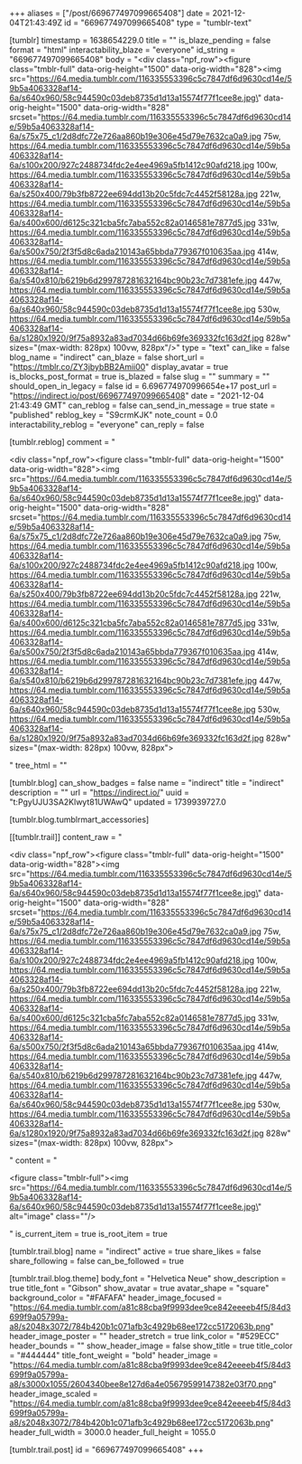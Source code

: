 +++
aliases = ["/post/669677497099665408"]
date = 2021-12-04T21:43:49Z
id = "669677497099665408"
type = "tumblr-text"

[tumblr]
timestamp = 1638654229.0
title = ""
is_blaze_pending = false
format = "html"
interactability_blaze = "everyone"
id_string = "669677497099665408"
body = "<div class=\"npf_row\"><figure class=\"tmblr-full\" data-orig-height=\"1500\" data-orig-width=\"828\"><img src=\"https://64.media.tumblr.com/116335553396c5c7847df6d9630cd14e/59b5a4063328af14-6a/s640x960/58c944590c03deb8735d1d13a15574f77f1cee8e.jpg\" data-orig-height=\"1500\" data-orig-width=\"828\" srcset=\"https://64.media.tumblr.com/116335553396c5c7847df6d9630cd14e/59b5a4063328af14-6a/s75x75_c1/2d8dfc72e726aa860b19e306e45d79e7632ca0a9.jpg 75w, https://64.media.tumblr.com/116335553396c5c7847df6d9630cd14e/59b5a4063328af14-6a/s100x200/927c2488734fdc2e4ee4969a5fb1412c90afd218.jpg 100w, https://64.media.tumblr.com/116335553396c5c7847df6d9630cd14e/59b5a4063328af14-6a/s250x400/79b3fb8722ee694dd13b20c5fdc7c4452f58128a.jpg 221w, https://64.media.tumblr.com/116335553396c5c7847df6d9630cd14e/59b5a4063328af14-6a/s400x600/d6125c321cba5fc7aba552c82a0146581e7877d5.jpg 331w, https://64.media.tumblr.com/116335553396c5c7847df6d9630cd14e/59b5a4063328af14-6a/s500x750/2f3f5d8c6ada210143a65bbda779367f010635aa.jpg 414w, https://64.media.tumblr.com/116335553396c5c7847df6d9630cd14e/59b5a4063328af14-6a/s540x810/b6219b6d299787281632164bc90b23c7d7381efe.jpg 447w, https://64.media.tumblr.com/116335553396c5c7847df6d9630cd14e/59b5a4063328af14-6a/s640x960/58c944590c03deb8735d1d13a15574f77f1cee8e.jpg 530w, https://64.media.tumblr.com/116335553396c5c7847df6d9630cd14e/59b5a4063328af14-6a/s1280x1920/9f75a8932a83ad7034d66b69fe369332fc163d2f.jpg 828w\" sizes=\"(max-width: 828px) 100vw, 828px\"/></figure></div>"
type = "text"
can_like = false
blog_name = "indirect"
can_blaze = false
short_url = "https://tmblr.co/ZY3jbybBB2Amii00"
display_avatar = true
is_blocks_post_format = true
is_blazed = false
slug = ""
summary = ""
should_open_in_legacy = false
id = 6.696774970996654e+17
post_url = "https://indirect.io/post/669677497099665408"
date = "2021-12-04 21:43:49 GMT"
can_reblog = false
can_send_in_message = true
state = "published"
reblog_key = "S9crmKJK"
note_count = 0.0
interactability_reblog = "everyone"
can_reply = false

[tumblr.reblog]
comment = "<p><div class=\"npf_row\"><figure class=\"tmblr-full\" data-orig-height=\"1500\" data-orig-width=\"828\"><img src=\"https://64.media.tumblr.com/116335553396c5c7847df6d9630cd14e/59b5a4063328af14-6a/s640x960/58c944590c03deb8735d1d13a15574f77f1cee8e.jpg\" data-orig-height=\"1500\" data-orig-width=\"828\" srcset=\"https://64.media.tumblr.com/116335553396c5c7847df6d9630cd14e/59b5a4063328af14-6a/s75x75_c1/2d8dfc72e726aa860b19e306e45d79e7632ca0a9.jpg 75w, https://64.media.tumblr.com/116335553396c5c7847df6d9630cd14e/59b5a4063328af14-6a/s100x200/927c2488734fdc2e4ee4969a5fb1412c90afd218.jpg 100w, https://64.media.tumblr.com/116335553396c5c7847df6d9630cd14e/59b5a4063328af14-6a/s250x400/79b3fb8722ee694dd13b20c5fdc7c4452f58128a.jpg 221w, https://64.media.tumblr.com/116335553396c5c7847df6d9630cd14e/59b5a4063328af14-6a/s400x600/d6125c321cba5fc7aba552c82a0146581e7877d5.jpg 331w, https://64.media.tumblr.com/116335553396c5c7847df6d9630cd14e/59b5a4063328af14-6a/s500x750/2f3f5d8c6ada210143a65bbda779367f010635aa.jpg 414w, https://64.media.tumblr.com/116335553396c5c7847df6d9630cd14e/59b5a4063328af14-6a/s540x810/b6219b6d299787281632164bc90b23c7d7381efe.jpg 447w, https://64.media.tumblr.com/116335553396c5c7847df6d9630cd14e/59b5a4063328af14-6a/s640x960/58c944590c03deb8735d1d13a15574f77f1cee8e.jpg 530w, https://64.media.tumblr.com/116335553396c5c7847df6d9630cd14e/59b5a4063328af14-6a/s1280x1920/9f75a8932a83ad7034d66b69fe369332fc163d2f.jpg 828w\" sizes=\"(max-width: 828px) 100vw, 828px\"></figure></div></p>"
tree_html = ""

[tumblr.blog]
can_show_badges = false
name = "indirect"
title = "indirect"
description = ""
url = "https://indirect.io/"
uuid = "t:PgyUJU3SA2Klwyt81UWAwQ"
updated = 1739939727.0

[tumblr.blog.tumblrmart_accessories]

[[tumblr.trail]]
content_raw = "<p><div class=\"npf_row\"><figure class=\"tmblr-full\" data-orig-height=\"1500\" data-orig-width=\"828\"><img src=\"https://64.media.tumblr.com/116335553396c5c7847df6d9630cd14e/59b5a4063328af14-6a/s640x960/58c944590c03deb8735d1d13a15574f77f1cee8e.jpg\" data-orig-height=\"1500\" data-orig-width=\"828\" srcset=\"https://64.media.tumblr.com/116335553396c5c7847df6d9630cd14e/59b5a4063328af14-6a/s75x75_c1/2d8dfc72e726aa860b19e306e45d79e7632ca0a9.jpg 75w, https://64.media.tumblr.com/116335553396c5c7847df6d9630cd14e/59b5a4063328af14-6a/s100x200/927c2488734fdc2e4ee4969a5fb1412c90afd218.jpg 100w, https://64.media.tumblr.com/116335553396c5c7847df6d9630cd14e/59b5a4063328af14-6a/s250x400/79b3fb8722ee694dd13b20c5fdc7c4452f58128a.jpg 221w, https://64.media.tumblr.com/116335553396c5c7847df6d9630cd14e/59b5a4063328af14-6a/s400x600/d6125c321cba5fc7aba552c82a0146581e7877d5.jpg 331w, https://64.media.tumblr.com/116335553396c5c7847df6d9630cd14e/59b5a4063328af14-6a/s500x750/2f3f5d8c6ada210143a65bbda779367f010635aa.jpg 414w, https://64.media.tumblr.com/116335553396c5c7847df6d9630cd14e/59b5a4063328af14-6a/s540x810/b6219b6d299787281632164bc90b23c7d7381efe.jpg 447w, https://64.media.tumblr.com/116335553396c5c7847df6d9630cd14e/59b5a4063328af14-6a/s640x960/58c944590c03deb8735d1d13a15574f77f1cee8e.jpg 530w, https://64.media.tumblr.com/116335553396c5c7847df6d9630cd14e/59b5a4063328af14-6a/s1280x1920/9f75a8932a83ad7034d66b69fe369332fc163d2f.jpg 828w\" sizes=\"(max-width: 828px) 100vw, 828px\"></figure></div></p>"
content = "<p><figure class=\"tmblr-full\"><img src=\"https://64.media.tumblr.com/116335553396c5c7847df6d9630cd14e/59b5a4063328af14-6a/s640x960/58c944590c03deb8735d1d13a15574f77f1cee8e.jpg\" alt=\"image\" class=\"\"/></figure></p>"
is_current_item = true
is_root_item = true

[tumblr.trail.blog]
name = "indirect"
active = true
share_likes = false
share_following = false
can_be_followed = true

[tumblr.trail.blog.theme]
body_font = "Helvetica Neue"
show_description = true
title_font = "Gibson"
show_avatar = true
avatar_shape = "square"
background_color = "#FAFAFA"
header_image_focused = "https://64.media.tumblr.com/a81c88cba9f9993dee9ce842eeeeb4f5/84d3699f9a05799a-a8/s2048x3072/784b420b1c071afb3c4929b68ee172cc5172063b.png"
header_image_poster = ""
header_stretch = true
link_color = "#529ECC"
header_bounds = ""
show_header_image = false
show_title = true
title_color = "#444444"
title_font_weight = "bold"
header_image = "https://64.media.tumblr.com/a81c88cba9f9993dee9ce842eeeeb4f5/84d3699f9a05799a-a8/s3000x1055/2604340bee8e127d6a4e05679599147382e03f70.png"
header_image_scaled = "https://64.media.tumblr.com/a81c88cba9f9993dee9ce842eeeeb4f5/84d3699f9a05799a-a8/s2048x3072/784b420b1c071afb3c4929b68ee172cc5172063b.png"
header_full_width = 3000.0
header_full_height = 1055.0

[tumblr.trail.post]
id = "669677497099665408"
+++
